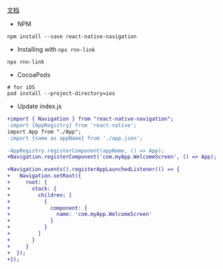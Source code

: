 [文档](https://wix.github.io/react-native-navigation/docs/installing/)

- NPM
```Shell
npm install --save react-native-navigation
```
- Installing with `npx rnn-link`
```Shell
npx rnn-link
```
- CocoaPods
```Shell
# for iOS
pod install --project-directory=ios
```
- Update index.js
```diff
+import { Navigation } from "react-native-navigation";
-import {AppRegistry} from 'react-native';
import App from "./App";
-import {name as appName} from './app.json';

-AppRegistry.registerComponent(appName, () => App);
+Navigation.registerComponent('com.myApp.WelcomeScreen', () => App);

+Navigation.events().registerAppLaunchedListener(() => {
+   Navigation.setRoot({
+     root: {
+       stack: {
+         children: [
+           {
+             component: {
+               name: 'com.myApp.WelcomeScreen'
+             }
+           }
+         ]
+       }
+     }
+  });
+});
```

